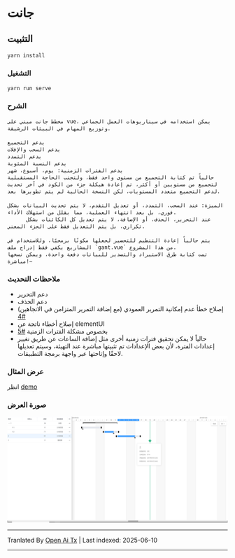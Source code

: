 # جانت

## التثبيت

```
yarn install
```

### التشغيل

```
yarn run serve
```

### الشرح

```
مخطط جانت مبني على vue، يمكن استخدامه في سيناريوهات العمل الجماعي وتوزيع المهام في البيئات الرشيقة.

يدعم التجميع
يدعم السحب والإفلات
يدعم التمدد
يدعم النسبة المئوية
يدعم الفترات الزمنية: يوم، أسبوع، شهر
حالياً تم كتابة التجميع من مستوى واحد فقط، ولتجنب الحاجة المستقبلية لتجميع من مستويين أو أكثر، تم إعادة هيكلة جزء من الكود في آخر تحديث لدعم التجميع متعدد المستويات، لكن النسخة الحالية لم يتم تطويرها بعد.

الميزة: عند السحب، التمدد، أو تعديل التقدم، لا يتم تحديث البيانات بشكل فوري، بل بعد انتهاء العملية، مما يقلل من استهلاك الأداء.
      عند التحرير، الحذف، أو الإضافة، لا يتم تعديل كل الكائنات بشكل تكراري، بل يتم التعديل فقط على الجزء المعني.

يتم حالياً إعادة التنظيم للتحضير لجعلها مكونًا برمجيًا، وللاستخدام في المشاريع يكفي فقط إدراج ملف `gant.vue` من هذا المشروع.
تمت كتابة طرق الاستيراد والتصدير للبيانات دفعة واحدة، ويمكن نسخها مباشرة!~
```

### ملاحظات التحديث

- دعم التحرير
- دعم الحذف
- إصلاح خطأ عدم إمكانية التمرير العمودي (مع إضافة التمرير المتزامن في الاتجاهين) [#4](https://github.com/GGBeng1/Gantt/issues/4)
- إصلاح أخطاء ناتجة عن elementUI
- بخصوص مشكلة الفترات الزمنية [#5](https://github.com/GGBeng1/Gantt/issues/5)
- حالياً لا يمكن تحقيق فترات زمنية أخرى مثل إضافة الساعات عن طريق تغيير إعدادات الفترة، لأن بعض الإعدادات تم تثبيتها مباشرة عند التهيئة، وسيتم تعديلها لاحقًا وإتاحتها عبر واجهة برمجة التطبيقات.

### عرض المثال

انظر [demo](https://ggbeng1.github.io/Gantt/#/)

### صورة العرض

<img src="https://raw.githubusercontent.com/GGBeng1/Gantt/master/public/demo.png" alt="">


---


Tranlated By [Open Ai Tx](https://github.com/OpenAiTx/OpenAiTx) | Last indexed: 2025-06-10


---